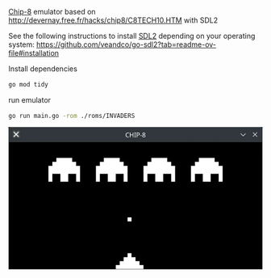 [Chip-8](https://es.wikipedia.org/wiki/CHIP-8) emulator based on http://devernay.free.fr/hacks/chip8/C8TECH10.HTM with SDL2


See the following instructions to install [SDL2](https://www.libsdl.org/) depending on your operating system: https://github.com/veandco/go-sdl2?tab=readme-ov-file#installation 


Install dependencies
```sh
go mod tidy
```

run emulator
```sh
go run main.go -rom ./roms/INVADERS
```

![screenshoot](./Screenshot_space_invaders.webp)
